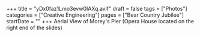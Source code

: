 +++
title = "yDx0faz1Lmo3evw0IAXq.avif"
draft = false
tags = ["Photos"]
categories = ["Creative Engineering"]
pages = ["Bear Country Jubilee"]
startDate = ""
+++
Aerial View of Morey's Pier (Opera House located on the right end of the slides)
